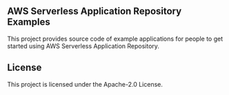 ## AWS Serverless Application Repository Examples

This project provides source code of example applications for people to get started using AWS Serverless Application Repository. 

## License

This project is licensed under the Apache-2.0 License.

